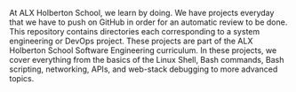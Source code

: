 At ALX Holberton School, we learn by doing. We have projects everyday that we have to push on GitHub in order for an automatic review to be done. This repository contains directories each corresponding to a system engineering or DevOps project. These projects are part of the ALX Holberton School Software Engineering curriculum. In these projects, we cover everything from the basics of the Linux Shell, Bash commands, Bash scripting, networking, APIs, and web-stack debugging to more advanced topics.
